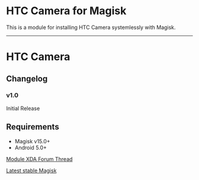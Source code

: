 # HTC Camera for Magisk

This is a module for installing HTC Camera systemlessly with Magisk.


---

# **HTC Camera**
## Changelog
### v1.0
Initial Release
## Requirements
- Magisk v15.0+
- Android 5.0+

[Module XDA Forum Thread](https://forum.xda-developers.com/apps/magisk/htc-camera-magisk-t3783595/)

[Latest stable Magisk](http://www.tiny.cc/latestmagisk)
